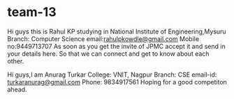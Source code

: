 # team-13
Hi guys this is Rahul KP studying in National Institute of Engineering,Mysuru
Branch: Computer Science
email:rahulpkowdle@gmail.com
Mobile no:9449713707
As soon as you get the invite of JPMC accept it and send in your details here. So that we can connect and get to know about each other.

Hi guys,I am Anurag Turkar
College: VNIT, Nagpur
Branch: CSE
email-id: turkaranurag@gmail.com
Phone: 9834917561
Hoping for a good competiton ahead.
